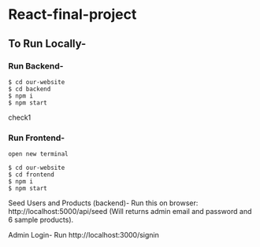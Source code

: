 # React-final-project

## To Run Locally-

### Run Backend-
```
$ cd our-website
$ cd backend
$ npm i
$ npm start
```
check1

### Run Frontend-
```
open new terminal

$ cd our-website
$ cd frontend
$ npm i
$ npm start
```


Seed Users and Products (backend)-
Run this on browser: http://localhost:5000/api/seed
(Will returns admin email and password and 6 sample products).

Admin Login-
Run http://localhost:3000/signin
